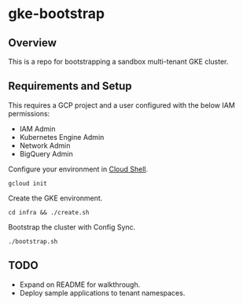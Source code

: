 # gke-bootstrap

## Overview
This is a repo for bootstrapping a sandbox multi-tenant GKE cluster.

## Requirements and Setup

This requires a GCP project and a user configured with the below IAM permissions:
* IAM Admin
* Kubernetes Engine Admin
* Network Admin
* BigQuery Admin

Configure your environment in [Cloud Shell](https://cloud.google.com/shell).
```
gcloud init
```

Create the GKE environment.
```
cd infra && ./create.sh
```

Bootstrap the cluster with Config Sync.
```
./bootstrap.sh
```

## TODO
* Expand on README for walkthrough.
* Deploy sample applications to tenant namespaces.